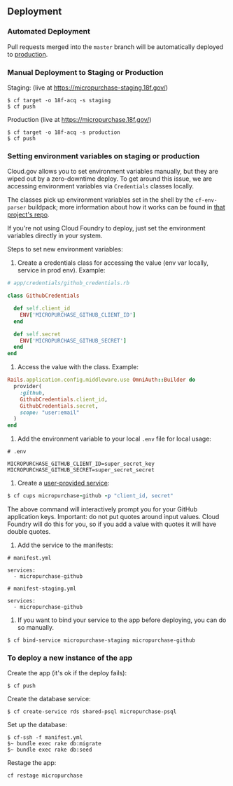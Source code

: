 ## Deployment

### Automated Deployment

Pull requests merged into the `master` branch will be automatically deployed to
[production](https://micropurchase.18f.gov).

### Manual Deployment to Staging or Production

Staging: (live at https://micropurchase-staging.18f.gov/)

```
$ cf target -o 18f-acq -s staging
$ cf push
```

Production (live at https://micropurchase.18f.gov/)

```
$ cf target -o 18f-acq -s production
$ cf push
```

### Setting environment variables on staging or production

Cloud.gov allows you to set environment variables manually, but they are wiped
out by a zero-downtime deploy. To get around this issue, we are accessing
environment variables via `Credentials` classes locally.

The classes pick up environment variables set in the shell by the `cf-env-parser`
buildpack; more information about how it works can be found in
[that project's repo](https://github.com/18f/cf-env-parser-buildpack).

If you're not using Cloud Foundry to deploy, just set the environment variables
directly in your system.

Steps to set new environment variables:

1. Create a credentials class for accessing the value (env var locally, service in prod env). Example:

  ```ruby
  # app/credentials/github_credentials.rb

  class GithubCredentials

    def self.client_id
      ENV['MICROPURCHASE_GITHUB_CLIENT_ID']
    end

    def self.secret
      ENV['MICROPURCHASE_GITHUB_SECRET']
    end
  end
  ```

1. Access the value with the class. Example:

  ```ruby
  Rails.application.config.middleware.use OmniAuth::Builder do
    provider(
      :github,
      GithubCredentials.client_id,
      GithubCredentials.secret,
      scope: "user:email"
    )
  end
  ```

1. Add the environment variable to your local `.env` file for local usage:

  ```
  # .env

  MICROPURCHASE_GITHUB_CLIENT_ID=super_secret_key
  MICROPURCHASE_GITHUB_SECRET=super_secret_secret
  ```

1. Create a [user-provided service](https://docs.cloudfoundry.org/devguide/services/user-provided.html):

  ```ruby
  $ cf cups micropurchase-github -p "client_id, secret"
  ```

  The above command will interactively prompt you for your GitHub application
  keys. Important: do not put quotes around input values. Cloud Foundry will do
  this for you, so if you add a value with quotes it will have double quotes.

1. Add the service to the manifests:

  ```
  # manifest.yml

  services:
    - micropurchase-github
  ```

  ```
  # manifest-staging.yml

  services:
    - micropurchase-github
  ```

1. If you want to bind your service to the app before deploying, you can do so
   manually.

```
$ cf bind-service micropurchase-staging micropurchase-github
```

### To deploy a new instance of the app

Create the app (it's ok if the deploy fails):

```
$ cf push
```

Create the database service:

```
$ cf create-service rds shared-psql micropurchase-psql
```

Set up the database:

```
$ cf-ssh -f manifest.yml
$~ bundle exec rake db:migrate
$~ bundle exec rake db:seed
```

Restage the app:

```
cf restage micropurchase
```
